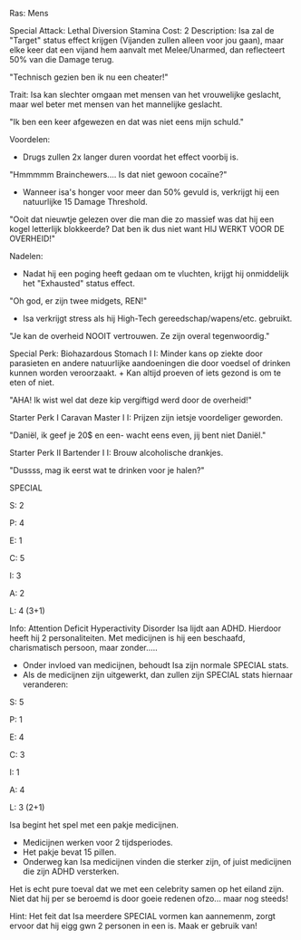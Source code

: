 Ras: Mens

Special Attack: Lethal Diversion
	Stamina Cost: 2
	Description: Isa zal de "Target" status effect krijgen (Vijanden zullen alleen voor jou gaan), maar elke keer dat een vijand hem aanvalt met Melee/Unarmed, dan reflecteert 50% van die Damage terug.

"Technisch gezien ben ik nu een cheater!"

Trait: Isa kan slechter omgaan met mensen van het vrouwelijke geslacht, maar wel beter met mensen van het mannelijke geslacht.

"Ik ben een keer afgewezen en dat was niet eens mijn schuld."

Voordelen:

- Drugs zullen 2x langer duren voordat het effect voorbij is.

"Hmmmmm Brainchewers.... Is dat niet gewoon cocaïne?"

- Wanneer isa's honger voor meer dan 50% gevuld is, verkrijgt hij een natuurlijke 15 Damage Threshold.

"Ooit dat nieuwtje gelezen over die man die zo massief was dat hij een kogel letterlijk blokkeerde? Dat ben ik dus niet want HIJ WERKT VOOR DE OVERHEID!"

Nadelen:

- Nadat hij een poging heeft gedaan om te vluchten, krijgt hij onmiddelijk het "Exhausted" status effect.

"Oh god, er zijn twee midgets, REN!"

- Isa verkrijgt stress als hij High-Tech gereedschap/wapens/etc. gebruikt.

"Je kan de overheid NOOIT vertrouwen. Ze zijn overal tegenwoordig."

Special Perk: Biohazardous Stomach I
	I: Minder kans op ziekte door parasieten en andere natuurlijke aandoeningen die door voedsel of drinken kunnen worden veroorzaakt.
	+ Kan altijd proeven of iets gezond is om te eten of niet.

"AHA! Ik wist wel dat deze kip vergiftigd werd door de overheid!"

Starter Perk I
	Caravan Master I
	I: Prijzen zijn ietsje voordeliger geworden.

"Daniël, ik geef je 20$ en een- wacht eens even, jij bent niet Daniël."

Starter Perk II
	Bartender I
	I: Brouw alcoholische drankjes.

"Dussss, mag ik eerst wat te drinken voor je halen?"

SPECIAL

S: 2

P: 4

E: 1

C: 5

I: 3

A: 2

L: 4 (3+1)

Info:
Attention Deficit Hyperactivity Disorder
Isa lijdt aan ADHD. Hierdoor heeft hij 2 personaliteiten. Met medicijnen is hij een beschaafd, charismatisch persoon, maar zonder.....

- Onder invloed van medicijnen, behoudt Isa zijn normale SPECIAL stats.
- Als de medicijnen zijn uitgewerkt, dan zullen zijn SPECIAL stats hiernaar veranderen:

S: 5

P: 1

E: 4

C: 3

I: 1

A: 4

L: 3 (2+1)


Isa begint het spel met een pakje medicijnen.
- Medicijnen werken voor 2 tijdsperiodes.
- Het pakje bevat 15 pillen.
- Onderweg kan Isa medicijnen vinden die sterker zijn, of juist medicijnen die zijn ADHD versterken.

Het is echt pure toeval dat we met een celebrity samen op het eiland zijn. Niet dat hij per se beroemd is door goeie redenen ofzo... maar nog steeds!

Hint: Het feit dat Isa meerdere SPECIAL vormen kan aannemenm, zorgt ervoor dat hij eigg gwn 2 personen in een is. Maak er gebruik van!


